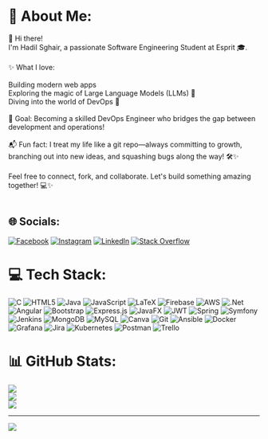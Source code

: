 # 💫 About Me:
👋 Hi there!<br>I'm Hadil Sghair, a passionate Software Engineering Student at Esprit 🎓.<br><br>✨ What I love:<br><br>Building modern web apps <br>Exploring the magic of Large Language Models (LLMs) 🤖<br>Diving into the world of DevOps 🚀<br><br>🎯 Goal: Becoming a skilled DevOps Engineer who bridges the gap between development and operations!<br><br>📬 Fun fact: I treat my life like a git repo—always committing to growth, branching out into new ideas, and squashing bugs along the way! 🛠️✨<br><br>Feel free to connect, fork, and collaborate. Let's build something amazing together! 💻✨<br><br>


## 🌐 Socials:
[![Facebook](https://img.shields.io/badge/Facebook-%231877F2.svg?logo=Facebook&logoColor=white)](https://facebook.com/hadil.hadoula.31945/) [![Instagram](https://img.shields.io/badge/Instagram-%23E4405F.svg?logo=Instagram&logoColor=white)](https://instagram.com/hadil_sghair/) [![LinkedIn](https://img.shields.io/badge/LinkedIn-%230077B5.svg?logo=linkedin&logoColor=white)](https://www.linkedin.com/in/hadil-sghair-a3a902231/) [![Stack Overflow](https://img.shields.io/badge/-Stackoverflow-FE7A16?logo=stack-overflow&logoColor=white)](https://stackoverflow.com/users/20026029/hadil-sghair) 

# 💻 Tech Stack:
![C](https://img.shields.io/badge/c-%2300599C.svg?style=for-the-badge&logo=c&logoColor=white) ![HTML5](https://img.shields.io/badge/html5-%23E34F26.svg?style=for-the-badge&logo=html5&logoColor=white) ![Java](https://img.shields.io/badge/java-%23ED8B00.svg?style=for-the-badge&logo=openjdk&logoColor=white) ![JavaScript](https://img.shields.io/badge/javascript-%23323330.svg?style=for-the-badge&logo=javascript&logoColor=%23F7DF1E) ![LaTeX](https://img.shields.io/badge/latex-%23008080.svg?style=for-the-badge&logo=latex&logoColor=white) ![Firebase](https://img.shields.io/badge/firebase-%23039BE5.svg?style=for-the-badge&logo=firebase) ![AWS](https://img.shields.io/badge/AWS-%23FF9900.svg?style=for-the-badge&logo=amazon-aws&logoColor=white) ![.Net](https://img.shields.io/badge/.NET-5C2D91?style=for-the-badge&logo=.net&logoColor=white) ![Angular](https://img.shields.io/badge/angular-%23DD0031.svg?style=for-the-badge&logo=angular&logoColor=white) ![Bootstrap](https://img.shields.io/badge/bootstrap-%238511FA.svg?style=for-the-badge&logo=bootstrap&logoColor=white) ![Express.js](https://img.shields.io/badge/express.js-%23404d59.svg?style=for-the-badge&logo=express&logoColor=%2361DAFB) ![JavaFX](https://img.shields.io/badge/javafx-%23FF0000.svg?style=for-the-badge&logo=javafx&logoColor=white) ![JWT](https://img.shields.io/badge/JWT-black?style=for-the-badge&logo=JSON%20web%20tokens) ![Spring](https://img.shields.io/badge/spring-%236DB33F.svg?style=for-the-badge&logo=spring&logoColor=white) ![Symfony](https://img.shields.io/badge/symfony-%23000000.svg?style=for-the-badge&logo=symfony&logoColor=white) ![Jenkins](https://img.shields.io/badge/jenkins-%232C5263.svg?style=for-the-badge&logo=jenkins&logoColor=white) ![MongoDB](https://img.shields.io/badge/MongoDB-%234ea94b.svg?style=for-the-badge&logo=mongodb&logoColor=white) ![MySQL](https://img.shields.io/badge/mysql-4479A1.svg?style=for-the-badge&logo=mysql&logoColor=white) ![Canva](https://img.shields.io/badge/Canva-%2300C4CC.svg?style=for-the-badge&logo=Canva&logoColor=white) ![Git](https://img.shields.io/badge/git-%23F05033.svg?style=for-the-badge&logo=git&logoColor=white) ![Ansible](https://img.shields.io/badge/ansible-%231A1918.svg?style=for-the-badge&logo=ansible&logoColor=white) ![Docker](https://img.shields.io/badge/docker-%230db7ed.svg?style=for-the-badge&logo=docker&logoColor=white) ![Grafana](https://img.shields.io/badge/grafana-%23F46800.svg?style=for-the-badge&logo=grafana&logoColor=white) ![Jira](https://img.shields.io/badge/jira-%230A0FFF.svg?style=for-the-badge&logo=jira&logoColor=white) ![Kubernetes](https://img.shields.io/badge/kubernetes-%23326ce5.svg?style=for-the-badge&logo=kubernetes&logoColor=white) ![Postman](https://img.shields.io/badge/Postman-FF6C37?style=for-the-badge&logo=postman&logoColor=white) ![Trello](https://img.shields.io/badge/Trello-%23026AA7.svg?style=for-the-badge&logo=Trello&logoColor=white)
# 📊 GitHub Stats:
![](https://github-readme-stats.vercel.app/api?username=hadil-sgh&theme=dark&hide_border=false&include_all_commits=true&count_private=true)<br/>
![](https://github-readme-streak-stats.herokuapp.com/?user=hadil-sgh&theme=dark&hide_border=false)<br/>
![](https://github-readme-stats.vercel.app/api/top-langs/?username=hadil-sgh&theme=dark&hide_border=false&include_all_commits=true&count_private=true&layout=compact)

---
[![](https://visitcount.itsvg.in/api?id=hadil-sgh&icon=0&color=0)](https://visitcount.itsvg.in)

<!-- Proudly created with GPRM ( https://gprm.itsvg.in ) -->
